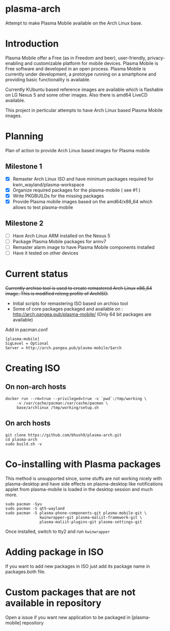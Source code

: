 # plasma-arch

Attempt to make Plasma Mobile available on the Arch Linux base.

# Introduction

Plasma Mobile offer a Free (as in Freedom and beer), user-friendly, privacy-enabling and customizable platform for mobile devices. Plasma Mobile is Free software and developed in an open process. Plasma Mobile is currently under development, a prototype running on a smartphone and providing basic functionality is available.

Currently KUbuntu based reference images are available which is flashable on LG Nexus 5 and some other images. Also there is amd64 LiveCD available.

This project in perticular attempts to have Arch Linux based Plasma Mobile images.

# Planning

Plan of action to provide Arch Linux based images for Plasma mobile

## Milestone 1

- [x] Remaster Arch Linux ISO and have minimum packages required for kwin_wayland/plasma-workspace
- [x] Organize required packages for the plasma-mobile ( see #1 )
- [x] Write PKGBUILDs for the missing packages
- [x] Provide Plasma mobile images based on the amd64/x86_64 which allows to test plasma-mobile

## Milestone 2

- [ ] Have Arch Linux ARM installed on the Nexus 5
- [ ] Package Plasma Mobile packages for armv7
- [ ] Remaster alarm image to have Plasma Mobile components installed
- [ ] Have it tested on other devices

# Current status

~~Currently archiso tool is used to create remastered Arch Linux x86_64 image. This is modified releng profile of ArchISO.~~

- Initial scripts for remastering ISO based on archiso tool
- Some of core packages packaged and available on : http://arch.pangea.pub/plasma-mobile/ (Only 64 bit packages are available)

Add in pacman.conf

```
[plasma-mobile]
SigLevel = Optional
Server = http://arch.pangea.pub/plasma-mobile/$arch
```

# Creating ISO

## On non-arch hosts

```
docker run --rm=true --privileged=true -v `pwd`:/tmp/working \
     -v /var/cache/pacman:/var/cache/pacman \
     base/archlinux /tmp/working/setup.sh
```

## On arch hosts

```
git clone https://github.com/bhush9/plasma-arch.git
cd plasma-arch
sudo build.sh -v
```

# Co-installing with Plasma packages

This method is unsupported since, some stuffs are not working nicely with plasma-desktop and have side effects on plasma-desktop like notifications applet from plasma-mobile is loaded in the desktop session and much more.

```
sudo pacman -Syu
sudo pacman -S qt5-wayland
sudo pacman -S plasma-phone-components-git plasma-mobile-git \
               kwinwrapper-git plasma-maliit-framework-git \
               plasma-maliit-plugins-git plasma-settings-git
```

Once installed, switch to tty2 and run `kwinwrapper`

# Adding package in ISO

If you want to add new packages in ISO just add its package name in packages.both file.

# Custom packages that are not available in repository

Open a issue if you want new application to be packaged in [plasma-mobile] repository

